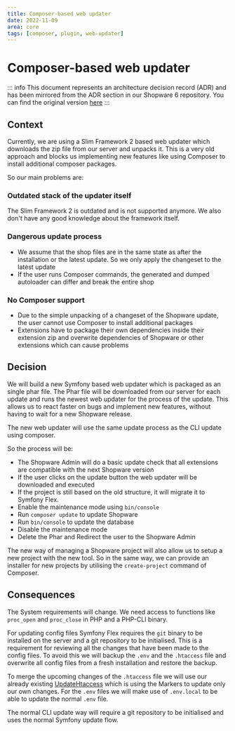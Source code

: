 ```yaml
---
title: Composer-based web updater
date: 2022-11-09
area: core
tags: [composer, plugin, web-updater]
--- 
```


# Composer-based web updater

::: info
This document represents an architecture decision record (ADR) and has been mirrored from the ADR section in our Shopware 6 repository.
You can find the original version [here](https://github.com/shopware/shopware/blob/trunk/adr/2022-11-09-composer-based-web-updater.md)
:::

## Context

Currently, we are using a Slim Framework 2 based web updater which downloads the zip file from our server and unpacks it.
This is a very old approach and blocks us implementing new features like using Composer to install additional composer packages.

So our main problems are:

### Outdated stack of the updater itself

The Slim Framework 2 is outdated and is not supported anymore. We also don't have any good knowledge about the framework itself.

### Dangerous update process

- We assume that the shop files are in the same state as after the installation or the latest update. So we only apply the changeset to the latest update
- If the user runs Composer commands, the generated and dumped autoloader can differ and break the entire shop

### No Composer support

- Due to the simple unpacking of a changeset of the Shopware update, the user cannot use Composer to install additional packages
- Extensions have to package their own dependencies inside their extension zip and overwrite dependencies of Shopware or other extensions which can cause problems

## Decision

We will build a new Symfony based web updater which is packaged as an single phar file.
The Phar file will be downloaded from our server for each update and runs the newest web updater for the process of the update.
This allows us to react faster on bugs and implement new features, without having to wait for a new Shopware release.

The new web updater will use the same update process as the CLI update using composer.

So the process will be:

- The Shopware Admin will do a basic update check that all extensions are compatible with the next Shopware version
- If the user clicks on the update button the web updater will be downloaded and executed
- If the project is still based on the old structure, it will migrate it to Symfony Flex.
- Enable the maintenance mode using `bin/console`
- Run `composer update` to update Shopware
- Run `bin/console` to update the database
- Disable the maintenance mode
- Delete the Phar and Redirect the user to the Shopware Admin

The new way of managing a Shopware project will also allow us to setup a new project with the new tool.
So in the same way, we can provide an installer for new projects by utilising the `create-project` command of Composer.

## Consequences

The System requirements will change. We need access to functions like `proc_open` and `proc_close` in PHP and a PHP-CLI binary.

For updating config files Symfony Flex requires the `git` binary to be installed on the server and a git repository to be initialised.
This is a requirement for reviewing all the changes that have been made to the config files.
To avoid this we will backup the `.env` and the `.htaccess` file and overwrite all config files from a fresh installation and restore the backup.

To merge the upcoming changes of the `.htaccess` file we will use our already existing [UpdateHtaccess](https://github.com/shopware/shopware/blob/6.4.17.0/src/Core/Framework/Update/Services/UpdateHtaccess.php) which is using the Markers to update only our own changes.
For the `.env` files we will make use of `.env.local` to be able to update the normal `.env` file. 

The normal CLI update way will require a git repository to be initialised and uses the normal Symfony update flow.
